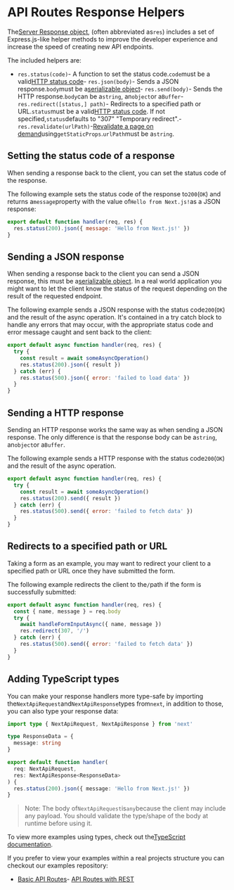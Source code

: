# API Routes Response Helpers

The[Server Response object](https://nodejs.org/api/http.html#http_class_http_serverresponse), (often abbreviated as`res`) includes a set of Express.js-like helper methods to improve the developer experience and increase the speed of creating new API endpoints.

The included helpers are:

- `res.status(code)`- A function to set the status code.`code`must be a valid[HTTP status code](https://en.wikipedia.org/wiki/List_of_HTTP_status_codes)- `res.json(body)`- Sends a JSON response.`body`must be a[serializable object](https://developer.mozilla.org/en-US/docs/Glossary/Serialization)- `res.send(body)`- Sends the HTTP response.`body`can be a`string`, an`object`or a`Buffer`- `res.redirect([status,] path)`- Redirects to a specified path or URL.`status`must be a valid[HTTP status code](https://en.wikipedia.org/wiki/List_of_HTTP_status_codes). If not specified,`status`defaults to "307" "Temporary redirect".- `res.revalidate(urlPath)`-[Revalidate a page on demand](/docs/basic-features/data-fetching/incremental-static-regeneration#on-demand-revalidation)using`getStaticProps`.`urlPath`must be a`string`.

## Setting the status code of a response

When sending a response back to the client, you can set the status code of the response.

The following example sets the status code of the response to`200`(`OK`) and returns a`message`property with the value of`Hello from Next.js!`as a JSON response:

```js
export default function handler(req, res) {
  res.status(200).json({ message: 'Hello from Next.js!' })
}

```

## Sending a JSON response

When sending a response back to the client you can send a JSON response, this must be a[serializable object](https://developer.mozilla.org/en-US/docs/Glossary/Serialization).
In a real world application you might want to let the client know the status of the request depending on the result of the requested endpoint.

The following example sends a JSON response with the status code`200`(`OK`) and the result of the async operation. It's contained in a try catch block to handle any errors that may occur, with the appropriate status code and error message caught and sent back to the client:

```js
export default async function handler(req, res) {
  try {
    const result = await someAsyncOperation()
    res.status(200).json({ result })
  } catch (err) {
    res.status(500).json({ error: 'failed to load data' })
  }
}

```

## Sending a HTTP response

Sending an HTTP response works the same way as when sending a JSON response. The only difference is that the response body can be a`string`, an`object`or a`Buffer`.

The following example sends a HTTP response with the status code`200`(`OK`) and the result of the async operation.

```js
export default async function handler(req, res) {
  try {
    const result = await someAsyncOperation()
    res.status(200).send({ result })
  } catch (err) {
    res.status(500).send({ error: 'failed to fetch data' })
  }
}

```

## Redirects to a specified path or URL

Taking a form as an example, you may want to redirect your client to a specified path or URL once they have submitted the form.

The following example redirects the client to the`/`path if the form is successfully submitted:

```js
export default async function handler(req, res) {
  const { name, message } = req.body
  try {
    await handleFormInputAsync({ name, message })
    res.redirect(307, '/')
  } catch (err) {
    res.status(500).send({ error: 'failed to fetch data' })
  }
}

```

## Adding TypeScript types

You can make your response handlers more type-safe by importing the`NextApiRequest`and`NextApiResponse`types from`next`, in addition to those, you can also type your response data:

```ts
import type { NextApiRequest, NextApiResponse } from 'next'

type ResponseData = {
  message: string
}

export default function handler(
  req: NextApiRequest,
  res: NextApiResponse<ResponseData>
) {
  res.status(200).json({ message: 'Hello from Next.js!' })
}

```

> Note: The body of`NextApiRequest`is`any`because the client may include any payload. You should validate the type/shape of the body at runtime before using it.

To view more examples using types, check out the[TypeScript documentation](/docs/basic-features/typescript#api-routes).

If you prefer to view your examples within a real projects structure you can checkout our examples repository:

- [Basic API Routes](https://github.com/vercel/next.js/tree/canary/examples/api-routes)- [API Routes with REST](https://github.com/vercel/next.js/tree/canary/examples/api-routes-rest)

